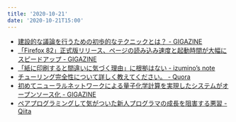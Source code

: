 ```yaml
---
title: '2020-10-21'
date: '2020-10-21T15:00'
---
```


<ul>
<li><a href="https://gigazine.net/news/20201021-beginner-guide-argument-constructive/
">
建設的な議論を行うための初歩的なテクニックとは？ - GIGAZINE</a></li>
<li><a href="https://gigazine.net/news/20201021-firefox-82/
">
「Firefox 82」正式版リリース、ページの読み込み速度と起動時間が大幅にスピードアップ - GIGAZINE</a></li>
<li><a href="https://izumino.hatenablog.com/entry/2020/10/21/023639
">
「紙に印刷すると間違いに気づく理由」に根拠はない - izumino’s note</a></li>
<li><a href="https://jp.quora.com/chu-ringu-kanzen-sei-nitsuite-shou-shiku-oshie-te-kuda-sai
">
チューリング完全性について詳しく教えてください。 - Quora</a></li>
<li><a href="https://gigazine.net/news/20201021-fermi-net-open-source/
">
初めてニューラルネットワークによる量子化学計算を実現したシステムがオープンソース化 - GIGAZINE</a></li>
<li><a href="https://qiita.com/hirokidaichi/items/27c757d92b6915e8ecf7?utm_content=buffer08da5&utm_medium=social&utm_source=twitter.com&utm_campaign=buffer">
ペアプログラミングして気がついた新人プログラマの成長を阻害する悪習 - Qiita</a></li>
</ul>